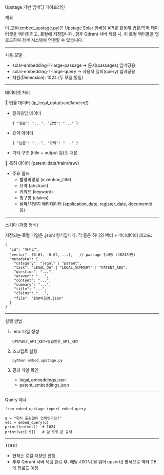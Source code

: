 Upstage 기반 임베딩 파이프라인

개요

이 모듈(embed_upstage.py)은 Upstage Solar 임베딩 API를 활용해 법률/특허
데이터셋을 벡터화하고, 로컬에 저장합니다.
향후 Qdrant 서버 세팅 시, 이 로컬 벡터들을 업로드하여 검색 시스템에
연결할 수 있습니다.

------------------------------------------------------------------------

사용 모델

-   solar-embedding-1-large-passage → 문서(passages) 임베딩용
-   solar-embedding-1-large-query → 사용자 질의(query) 임베딩용
-   차원(Dimension): 1024 (두 모델 동일)

------------------------------------------------------------------------

데이터셋 처리

📂 법률 데이터 (ip_legal_data/train/labeled/)

-   질의응답 데이터

        { "질문": "...", "답변": "..." }

-   요약 데이터

        { "본문": "...", "요약": "..." }

-   기타 구조 (title + output 등)도 대응

📂 특허 데이터 (patent_data/train/raw/)

-   주요 필드:
    -   발명의명칭 (invention_title)
    -   요약 (abstract)
    -   키워드 (keyword)
    -   청구항 (claims)
    -   날짜/식별자 메타데이터 (application_date, register_date,
        documentId 등)

------------------------------------------------------------------------

스키마 (저장 형식)

저장되는 로컬 파일은 .jsonl 형식입니다.
각 줄은 하나의 벡터 + 메타데이터 레코드:

    {
      "id": "해시값",
      "vector": [0.01, -0.02, ...],   // passage 임베딩 (1024차원)
      "metadata": {
        "category": "legal" | "patent",
        "task": "LEGAL_QA" | "LEGAL_SUMMARY" | "PATENT_ABS",
        "question": "...",
        "answer": "...",
        "content": "...",
        "summary": "...",
        "title": "...",
        "claims": "...",
        "file": "원본파일명.json"
      }
    }

------------------------------------------------------------------------

실행 방법

1.  .env 파일 생성

        UPSTAGE_API_KEY=발급받은_API_KEY

2.  스크립트 실행

        python embed_upstage.py

3.  결과 파일 확인

    -   legal_embeddings.json
    -   patent_embeddings.json

------------------------------------------------------------------------

Query 예시

    from embed_upstage import embed_query

    q = "특허 출원일이 언제인가요?"
    vec = embed_query(q)
    print(len(vec))  # 1024
    print(vec[:5])   # 앞 5개 값 출력

------------------------------------------------------------------------

TODO

-   현재는 로컬 저장만 진행
-   추후 Qdrant 서버 세팅 완료 후, 해당 JSONL을 읽어 upsert() 방식으로
    벡터 DB에 업로드 예정
